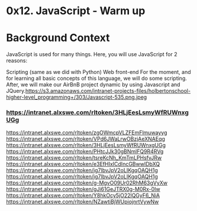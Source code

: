 # 0x12. JavaScript - Warm up
# Background Context
JavaScript is used for many things. Here, you will use JavaScript for 2 reasons:

Scripting (same as we did with Python)
Web front-end
For the moment, and for learning all basic concepts of this language, we will do some scripting. After, we will make our AirBnB project dynamic by using Javascript and JQuery.https://s3.amazonaws.com/intranet-projects-files/holbertonschool-higher-level_programming+/303/Javascript-535.png.jpeg
### https://intranet.alxswe.com/rltoken/3HLjEesLsmyWfRUWnxgUGg
https://intranet.alxswe.com/rltoken/zgOWmcpVLZFEmFlmuwayyg
https://intranet.alxswe.com/rltoken/VPd6JWaLrwOBzjAeXNAEqg
https://intranet.alxswe.com/rltoken/3HLjEesLsmyWfRUWnxgUGg
https://intranet.alxswe.com/rltoken/PHtcJJk30gBNmlFQ9R4RVg
https://intranet.alxswe.com/rltoken/tsreKcNh_KmTmLPHsfvJRw
https://intranet.alxswe.com/rltoken/e3EfHIxICdIncGBwwIDbXQ
https://intranet.alxswe.com/rltoken/jg7IbvJpV2oLIKgqOAQH1g
https://intranet.alxswe.com/rltoken/jg7IbvJpV2oLIKgqOAQH1g
https://intranet.alxswe.com/rltoken/g-MgvO09Ur02RhM63gVyXw
https://intranet.alxswe.com/rltoken/gJi61GeJTRX0g-M0Rx-0Iw
https://intranet.alxswe.com/rltoken/Y8hkOcy5jO22lQGyF6_NiA
https://intranet.alxswe.com/rltoken/NZawtiBjWUpiojnrtVywNw


